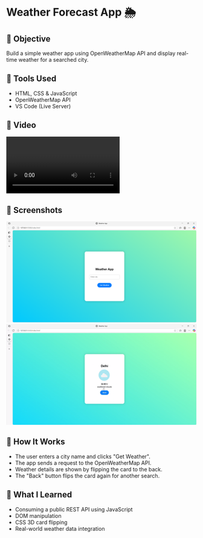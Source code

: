 # Weather Forecast App 🌦️

## 🎯 Objective
Build a simple weather app using OpenWeatherMap API and display real-time weather for a searched city.

## 🔧 Tools Used
- HTML, CSS & JavaScript
- OpenWeatherMap API
- VS Code (Live Server)

## 📸 Video
![Preview](../video/preview.mp4)

## 📸 Screenshots
![Preview](../images/project-6_front.png)
![Preview](../images/project-6_back.png)

## 🔄 How It Works
- The user enters a city name and clicks "Get Weather".
- The app sends a request to the OpenWeatherMap API.
- Weather details are shown by flipping the card to the back.
- The "Back" button flips the card again for another search.

## 🧠 What I Learned
- Consuming a public REST API using JavaScript
- DOM manipulation
- CSS 3D card flipping
- Real-world weather data integration
